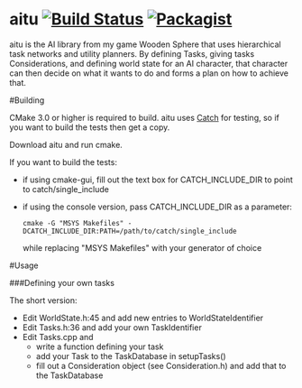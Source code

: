 # aitu [![Build Status](https://travis-ci.org/patrick-lafferty/aitu.svg?branch=master)](https://travis-ci.org/patrick-lafferty/aitu) [![Packagist](https://img.shields.io/packagist/l/doctrine/orm.svg?maxAge=2592000)]()
aitu is the AI library from my game Wooden Sphere that uses hierarchical task networks and utility planners. By defining Tasks, giving tasks Considerations, and defining world state for an AI character, that character can then decide on what it wants to do and forms a plan on how to achieve that.

#Building

CMake 3.0 or higher is required to build. aitu uses [Catch](https://github.com/philsquared/Catch) for testing, so if you want to build the tests then get a copy.

Download aitu and run cmake. 

If you want to build the tests:
 - if using cmake-gui, fill out the text box for CATCH_INCLUDE_DIR to point to catch/single_include
 - if using the console version, pass CATCH_INCLUDE_DIR as a parameter:

    ```cmake -G "MSYS Makefiles" -DCATCH_INCLUDE_DIR:PATH=/path/to/catch/single_include```
    
    while replacing "MSYS Makefiles" with your generator of choice

#Usage

###Defining your own tasks

The short version:
 - Edit WorldState.h:45 and add new entries to WorldStateIdentifier
 - Edit Tasks.h:36 and add your own TaskIdentifier
 - Edit Tasks.cpp and 
    - write a function defining your task
    - add your Task to the TaskDatabase in setupTasks()
    - fill out a Consideration object (see Consideration.h) and add that to the TaskDatabase
  

